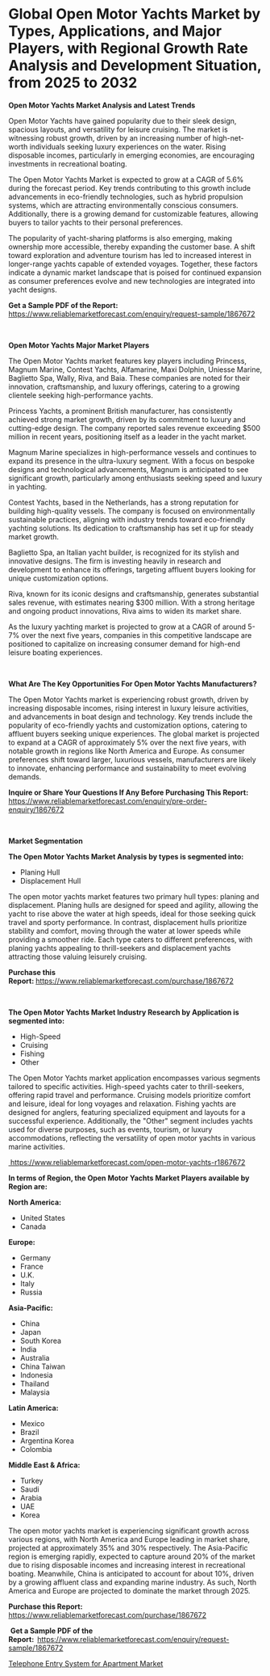 <p><h1>Global Open Motor Yachts Market by Types, Applications, and Major Players, with Regional Growth Rate Analysis and Development Situation, from 2025 to 2032</h1></p><p><strong>Open Motor Yachts Market Analysis and Latest Trends</strong></p>
<p><p>Open Motor Yachts have gained popularity due to their sleek design, spacious layouts, and versatility for leisure cruising. The market is witnessing robust growth, driven by an increasing number of high-net-worth individuals seeking luxury experiences on the water. Rising disposable incomes, particularly in emerging economies, are encouraging investments in recreational boating.</p><p>The Open Motor Yachts Market is expected to grow at a CAGR of 5.6% during the forecast period. Key trends contributing to this growth include advancements in eco-friendly technologies, such as hybrid propulsion systems, which are attracting environmentally conscious consumers. Additionally, there is a growing demand for customizable features, allowing buyers to tailor yachts to their personal preferences.</p><p>The popularity of yacht-sharing platforms is also emerging, making ownership more accessible, thereby expanding the customer base. A shift toward exploration and adventure tourism has led to increased interest in longer-range yachts capable of extended voyages. Together, these factors indicate a dynamic market landscape that is poised for continued expansion as consumer preferences evolve and new technologies are integrated into yacht designs.</p></p>
<p><strong>Get a Sample PDF of the Report:&nbsp;</strong> <a href="https://www.reliablemarketforecast.com/enquiry/request-sample/1867672?utm_campaign=2316&utm_medium=2&utm_source=Github&utm_content=ia&utm_term=28022025&utm_id=open-motor-yachts">https://www.reliablemarketforecast.com/enquiry/request-sample/1867672</a></p>
<p>&nbsp;</p>
<p><strong>Open Motor Yachts Major Market Players</strong></p>
<p><p>The Open Motor Yachts market features key players including Princess, Magnum Marine, Contest Yachts, Alfamarine, Maxi Dolphin, Uniesse Marine, Baglietto Spa, Wally, Riva, and Baia. These companies are noted for their innovation, craftsmanship, and luxury offerings, catering to a growing clientele seeking high-performance yachts.</p><p>Princess Yachts, a prominent British manufacturer, has consistently achieved strong market growth, driven by its commitment to luxury and cutting-edge design. The company reported sales revenue exceeding $500 million in recent years, positioning itself as a leader in the yacht market.</p><p>Magnum Marine specializes in high-performance vessels and continues to expand its presence in the ultra-luxury segment. With a focus on bespoke designs and technological advancements, Magnum is anticipated to see significant growth, particularly among enthusiasts seeking speed and luxury in yachting.</p><p>Contest Yachts, based in the Netherlands, has a strong reputation for building high-quality vessels. The company is focused on environmentally sustainable practices, aligning with industry trends toward eco-friendly yachting solutions. Its dedication to craftsmanship has set it up for steady market growth.</p><p>Baglietto Spa, an Italian yacht builder, is recognized for its stylish and innovative designs. The firm is investing heavily in research and development to enhance its offerings, targeting affluent buyers looking for unique customization options.</p><p>Riva, known for its iconic designs and craftsmanship, generates substantial sales revenue, with estimates nearing $300 million. With a strong heritage and ongoing product innovations, Riva aims to widen its market share.</p><p>As the luxury yachting market is projected to grow at a CAGR of around 5-7% over the next five years, companies in this competitive landscape are positioned to capitalize on increasing consumer demand for high-end leisure boating experiences.</p></p>
<p>&nbsp;</p>
<p><strong>What Are The Key Opportunities For Open Motor Yachts Manufacturers?</strong></p>
<p><p>The Open Motor Yachts market is experiencing robust growth, driven by increasing disposable incomes, rising interest in luxury leisure activities, and advancements in boat design and technology. Key trends include the popularity of eco-friendly yachts and customization options, catering to affluent buyers seeking unique experiences. The global market is projected to expand at a CAGR of approximately 5% over the next five years, with notable growth in regions like North America and Europe. As consumer preferences shift toward larger, luxurious vessels, manufacturers are likely to innovate, enhancing performance and sustainability to meet evolving demands.</p></p>
<p><strong>Inquire or Share Your Questions If Any Before Purchasing This Report:</strong> <a href="https://www.reliablemarketforecast.com/enquiry/pre-order-enquiry/1867672?utm_campaign=2316&utm_medium=2&utm_source=Github&utm_content=ia&utm_term=28022025&utm_id=open-motor-yachts">https://www.reliablemarketforecast.com/enquiry/pre-order-enquiry/1867672</a></p>
<p>&nbsp;</p>
<p><strong>Market Segmentation</strong></p>
<p><strong>The Open Motor Yachts Market Analysis by types is segmented into:</strong></p>
<p><ul><li>Planing Hull</li><li>Displacement Hull</li></ul></p>
<p><p>The open motor yachts market features two primary hull types: planing and displacement. Planing hulls are designed for speed and agility, allowing the yacht to rise above the water at high speeds, ideal for those seeking quick travel and sporty performance. In contrast, displacement hulls prioritize stability and comfort, moving through the water at lower speeds while providing a smoother ride. Each type caters to different preferences, with planing yachts appealing to thrill-seekers and displacement yachts attracting those valuing leisurely cruising.</p></p>
<p><strong>Purchase this Report:&nbsp;</strong><a href="https://www.reliablemarketforecast.com/purchase/1867672?utm_campaign=2316&utm_medium=2&utm_source=Github&utm_content=ia&utm_term=28022025&utm_id=open-motor-yachts">https://www.reliablemarketforecast.com/purchase/1867672</a></p>
<p>&nbsp;</p>
<p><strong>The Open Motor Yachts Market Industry Research by Application is segmented into:</strong></p>
<p><ul><li>High-Speed</li><li>Cruising</li><li>Fishing</li><li>Other</li></ul></p>
<p><p>The Open Motor Yachts market application encompasses various segments tailored to specific activities. High-speed yachts cater to thrill-seekers, offering rapid travel and performance. Cruising models prioritize comfort and leisure, ideal for long voyages and relaxation. Fishing yachts are designed for anglers, featuring specialized equipment and layouts for a successful experience. Additionally, the "Other" segment includes yachts used for diverse purposes, such as events, tourism, or luxury accommodations, reflecting the versatility of open motor yachts in various marine activities.</p></p>
<p><a href="https://www.reliablemarketforecast.com/open-motor-yachts-r1867672?utm_campaign=2316&utm_medium=2&utm_source=Github&utm_content=ia&utm_term=28022025&utm_id=open-motor-yachts">&nbsp;https://www.reliablemarketforecast.com/open-motor-yachts-r1867672</a></p>
<p><strong>In terms of Region, the Open Motor Yachts Market Players available by Region are:</strong></p>
<p>
    <p> <strong> North America: </strong>
        <ul>
            <li>United States</li>
            <li>Canada</li>
        </ul>
        </p> 
    <p> <strong> Europe: </strong>
        <ul>
            <li>Germany</li>
            <li>France</li>
            <li>U.K.</li>
            <li>Italy</li>
            <li>Russia</li>
        </ul>
        </p> 
    <p> <strong> Asia-Pacific: </strong>
        <ul>
            <li>China</li>
            <li>Japan</li>
            <li>South Korea</li>
            <li>India</li>
            <li>Australia</li>
            <li>China Taiwan</li>
            <li>Indonesia</li>
            <li>Thailand</li>
            <li>Malaysia</li>
        </ul>
        </p> 
    <p> <strong> Latin America: </strong>
        <ul>
            <li>Mexico</li>
            <li>Brazil</li>
            <li>Argentina Korea</li>
            <li>Colombia</li>
        </ul>
        </p> 
    <p> <strong> Middle East & Africa: </strong>
        <ul>
            <li>Turkey</li>
            <li>Saudi</li>
            <li>Arabia</li>
            <li>UAE</li>
            <li>Korea</li>
        </ul>
    </p>
    </p>
<p><p>The open motor yachts market is experiencing significant growth across various regions, with North America and Europe leading in market share, projected at approximately 35% and 30% respectively. The Asia-Pacific region is emerging rapidly, expected to capture around 20% of the market due to rising disposable incomes and increasing interest in recreational boating. Meanwhile, China is anticipated to account for about 10%, driven by a growing affluent class and expanding marine industry. As such, North America and Europe are projected to dominate the market through 2025.</p></p>
<p><strong>Purchase this Report: </strong><a href="https://www.reliablemarketforecast.com/purchase/1867672?utm_campaign=2316&utm_medium=2&utm_source=Github&utm_content=ia&utm_term=28022025&utm_id=open-motor-yachts">https://www.reliablemarketforecast.com/purchase/1867672</a></p>
<p>&nbsp;<strong>Get a Sample PDF of the Report:&nbsp;&nbsp;</strong><a href="https://www.reliablemarketforecast.com/enquiry/request-sample/1867672?utm_campaign=2316&utm_medium=2&utm_source=Github&utm_content=ia&utm_term=28022025&utm_id=open-motor-yachts">https://www.reliablemarketforecast.com/enquiry/request-sample/1867672</a></p>
<p><strong></strong></p>
<p><p><a href="https://github.com/leyesamilej/Market-Research-Report-List-1/blob/main/telephone-entry-system-for-apartment-market.md?utm_campaign=2316&utm_medium=2&utm_source=Github&utm_content=ia&utm_term=28022025&utm_id=open-motor-yachts">Telephone Entry System for Apartment Market</a></p></p>